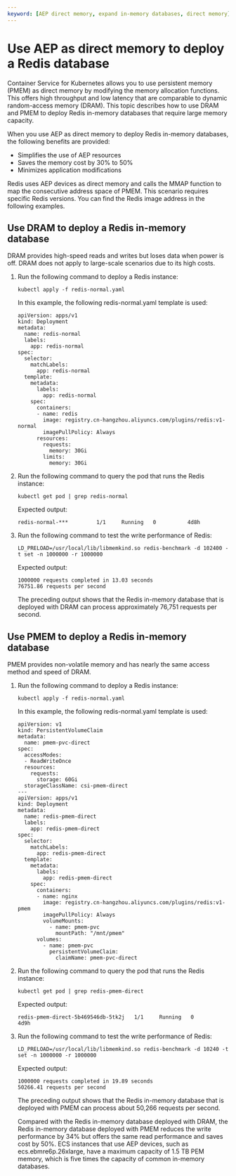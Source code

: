 ```yaml
---
keyword: [AEP direct memory, expand in-memory databases, direct memory]
---
```


# Use AEP as direct memory to deploy a Redis database

Container Service for Kubernetes allows you to use persistent memory \(PMEM\) as direct memory by modifying the memory allocation functions. This offers high throughput and low latency that are comparable to dynamic random-access memory \(DRAM\). This topic describes how to use DRAM and PMEM to deploy Redis in-memory databases that require large memory capacity.

When you use AEP as direct memory to deploy Redis in-memory databases, the following benefits are provided:

-   Simplifies the use of AEP resources
-   Saves the memory cost by 30% to 50%
-   Minimizes application modifications

Redis uses AEP devices as direct memory and calls the MMAP function to map the consecutive address space of PMEM. This scenario requires specific Redis versions. You can find the Redis image address in the following examples.

## Use DRAM to deploy a Redis in-memory database

DRAM provides high-speed reads and writes but loses data when power is off. DRAM does not apply to large-scale scenarios due to its high costs.

1.  Run the following command to deploy a Redis instance:

    ```
    kubectl apply -f redis-normal.yaml
    ```

    In this example, the following redis-normal.yaml template is used:

    ```
    apiVersion: apps/v1
    kind: Deployment
    metadata:
      name: redis-normal
      labels:
        app: redis-normal
    spec:
      selector:
        matchLabels:
          app: redis-normal
      template:
        metadata:
          labels:
            app: redis-normal
        spec:
          containers:
          - name: redis
            image: registry.cn-hangzhou.aliyuncs.com/plugins/redis:v1-normal
            imagePullPolicy: Always
          resources:
            requests:
              memory: 30Gi
            limits:
              memory: 30Gi
    ```

2.  Run the following command to query the pod that runs the Redis instance:

    ```
    kubectl get pod | grep redis-normal
    ```

    Expected output:

    ```
    redis-normal-***         1/1     Running   0          4d8h
    ```

3.  Run the following command to test the write performance of Redis:

    ```
    LD_PRELOAD=/usr/local/lib/libmemkind.so redis-benchmark -d 102400 -t set -n 1000000 -r 1000000
    ```

    Expected output:

    ```
    1000000 requests completed in 13.03 seconds
    76751.86 requests per second
    ```

    The preceding output shows that the Redis in-memory database that is deployed with DRAM can process approximately 76,751 requests per second.


## Use PMEM to deploy a Redis in-memory database

PMEM provides non-volatile memory and has nearly the same access method and speed of DRAM.

1.  Run the following command to deploy a Redis instance:

    ```
    kubectl apply -f redis-normal.yaml
    ```

    In this example, the following redis-normal.yaml template is used:

    ```
    apiVersion: v1
    kind: PersistentVolumeClaim
    metadata:
      name: pmem-pvc-direct
    spec:
      accessModes:
      - ReadWriteOnce
      resources:
        requests:
          storage: 60Gi
      storageClassName: csi-pmem-direct
    ---
    apiVersion: apps/v1
    kind: Deployment
    metadata:
      name: redis-pmem-direct
      labels:
        app: redis-pmem-direct
    spec:
      selector:
        matchLabels:
          app: redis-pmem-direct
      template:
        metadata:
          labels:
            app: redis-pmem-direct
        spec:
          containers:
          - name: nginx
            image: registry.cn-hangzhou.aliyuncs.com/plugins/redis:v1-pmem
            imagePullPolicy: Always
            volumeMounts:
              - name: pmem-pvc
                mountPath: "/mnt/pmem"
          volumes:
            - name: pmem-pvc
              persistentVolumeClaim:
                claimName: pmem-pvc-direct
    ```

2.  Run the following command to query the pod that runs the Redis instance:

    ```
    kubectl get pod | grep redis-pmem-direct
    ```

    Expected output:

    ```
    redis-pmem-direct-5b469546db-5tk2j   1/1     Running   0          4d9h
    ```

3.  Run the following command to test the write performance of Redis:

    ```
    LD_PRELOAD=/usr/local/lib/libmemkind.so redis-benchmark -d 10240 -t set -n 1000000 -r 1000000
    ```

    Expected output:

    ```
    1000000 requests completed in 19.89 seconds
    50266.41 requests per second
    ```

    The preceding output shows that the Redis in-memory database that is deployed with PMEM can process about 50,266 requests per second.

    Compared with the Redis in-memory database deployed with DRAM, the Redis in-memory database deployed with PMEM reduces the write performance by 34% but offers the same read performance and saves cost by 50%. ECS instances that use AEP devices, such as ecs.ebmre6p.26xlarge, have a maximum capacity of 1.5 TB PEM memory, which is five times the capacity of common in-memory databases.


